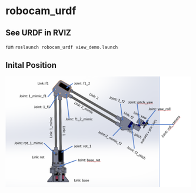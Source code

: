 # robocam_urdf

## See URDF in RVIZ
run `roslaunch robocam_urdf view_demo.launch`

## Inital Position
![initial position](https://github.com/EECS-C106A-ROBOCAM/robocam_urdf/blob/master/urdf/initial_pos.png)
